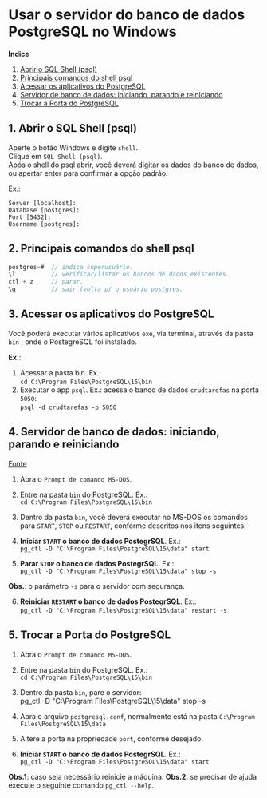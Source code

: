 # Usar o servidor do banco de dados PostgreSQL no Windows

**Índice**  

1. [Abrir o SQL Shell (psql)](#abrirshellpsql)
2. [Principais comandos do shell psql](#comandosshellpsql)
3. [Acessar os aplicativos do PostgreSQL](#apppostgresql)
4. [Servidor de banco de dados: iniciando, parando e reiniciando](#startstoprestart)
5. [Trocar a Porta do PostgreSQL](#trocarportapostgres)

<div id='abrirshellpsql'/>

## 1. Abrir o SQL Shell (psql)

Aperte o botão Windows e digite `shell`.  
Clique em `SQL Shell (psql)`.  
Após o shell do psql abrir, você deverá digitar os dados do banco de dados, ou apertar enter para confirmar a opção padrão.  

Ex.:  
```
Server [localhost]:  
Database [postgres]:  
Port [5432]:  
Username [postgres]:  
```

<div id='comandosshellpsql'/>

## 2. Principais comandos do shell psql

```java
postgres=#	// indica superusuário.  
\l			// verificar/listar os bancos de dados existentes.  
ctl + z		// parar.  
\q			// sair (volta p/ o usuário postgres.  
```

<div id='apppostgresql'/>

## 3. Acessar os aplicativos do PostgreSQL

Você poderá executar vários aplicativos `exe`, via terminal, através da pasta `bin` , onde o PostegreSQL foi instalado.

**Ex.**:  
1. Acessar a pasta bin. Ex.:  
`cd C:\Program Files\PostgreSQL\15\bin`  
2. Executar o app `psql`. Ex.: acessa o banco de dados `crudtarefas` na porta `5050`:  
`psql -d crudtarefas -p 5050`

<div id='startstoprestart'/>

## 4. Servidor de banco de dados: iniciando, parando e reiniciando

[Fonte](https://atendimento.tecnospeed.com.br/hc/pt-br/articles/360012608093-PostgreSQL-Comandos-para-START-STOP-e-RESTART-do-servidor-de-banco-de-dados-Postgres#:~:text=Trocando%20o%20postgres%20de%20porta&text=Isso%20pode%20ser%20feito%20via,que%20deseja%2C%20por%20exemplo%205460)  

1. Abra o ```Prompt de comando MS-DOS```.  

2. Entre na pasta `bin` do PostgreSQL. Ex.:  
`cd C:\Program Files\PostgreSQL\15\bin`  

3. Dentro da pasta `bin`, você deverá executar no MS-DOS os comandos para `START`, `STOP` ou `RESTART`, conforme descritos nos itens seguintes.  

4. **Iniciar `START` o banco de dados PostegrSQL**. Ex.:  
`pg_ctl -D "C:\Program Files\PostgreSQL\15\data" start`  

5. **Parar `STOP` o banco de dados PostegrSQL**. Ex.:  
`pg_ctl -D "C:\Program Files\PostgreSQL\15\data" stop -s`  

**Obs.**: o parámetro `-s` para o servidor com segurança.  

6. **Reiniciar `RESTART` o banco de dados PostegrSQL**. Ex.:  
`pg_ctl -D "C:\Program Files\PostgreSQL\15\data" restart -s`  

<div id='trocarportapostgres'/>

## 5. Trocar a Porta do PostgreSQL

1. Abra o ```Prompt de comando MS-DOS```.  

2. Entre na pasta `bin` do PostgreSQL. Ex.:  
`cd C:\Program Files\PostgreSQL\15\bin`  

3. Dentro da pasta `bin`, pare o servidor:  
pg_ctl -D "C:\Program Files\PostgreSQL\15\data" stop -s

4. Abra o arquivo `postgresql.conf`, normalmente está na pasta `C:\Program Files\PostgreSQL\15\data`  

5. Altere a porta na propriedade `port`, conforme desejado.  

6. **Iniciar `START` o banco de dados PostegrSQL**. Ex.:  
`pg_ctl -D "C:\Program Files\PostgreSQL\15\data" start` 

**Obs.1**: caso seja necessário reinicie a máquina.
**Obs.2**: se precisar de ajuda execute o seguinte comando `pg_ctl --help`.  
